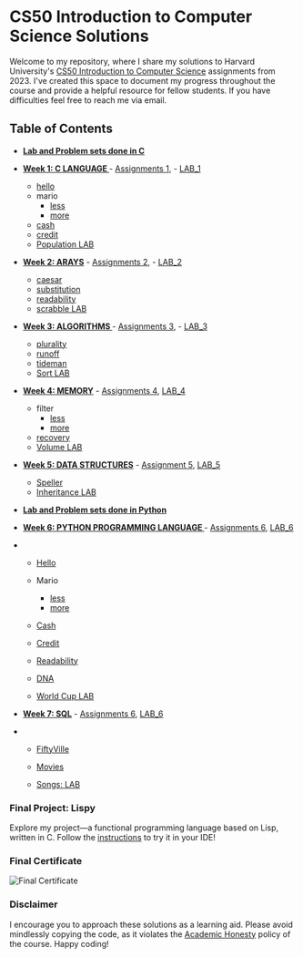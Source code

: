 # CS50 Introduction to Computer Science Solutions

Welcome to my repository, where I share my solutions to Harvard University's [CS50 Introduction to Computer Science](https://www.edx.org/course/cs50s-introduction-to-computer-science) assignments from 2023. I've created this space to document my progress throughout the course and provide a helpful resource for fellow students. If you have difficulties feel free to reach me via email.

## Table of Contents

- **[Lab and Problem sets done in C](/C)**

  
- **[Week 1: C LANGUAGE ](/C/Week1)** - [Assignments 1](https://cs50.harvard.edu/x/2023/psets/1/), - [LAB_1](https://cs50.harvard.edu/x/2023/labs/1/)
  
   * [hello](/C/Week1/Problem_Sets/hello)
   *  mario
        + [less](/C/Week1/Problem_Sets/mario/less)
        +  [more](/C/Week1/Problem_Sets/mario/more)
  * [cash](/C/Week1/Problem_Sets/cash)
  * [credit](/C/Week1/Problem_Sets/crredit)
  * [Population LAB](/C/Week1/Lab/Population)


- **[Week 2: ARAYS](/C/Week2)** - [Assignments 2](https://cs50.harvard.edu/x/2023/psets/2/), - [LAB_2](https://cs50.harvard.edu/x/2023/labs/2/)

  * [caesar](/C/Week2/Problem_Sets/caesar)
  * [substitution](/C/Week2/Problem_Sets/substitution)
  * [readability](/C/Week2/Problem_Sets/readability)
  * [scrabble LAB](/C/Week2/Lab/scrabble)

- **[Week 3: ALGORITHMS ](/C/Week3)** - [Assignments 3](https://cs50.harvard.edu/x/2023/psets/3/), - [LAB_3](https://cs50.harvard.edu/x/2023/labs/3/)
  
  * [plurality](/C/Week3/Problem_Sets/plurality)
  * [runoff](/C/Week3/Problem_Sets/runoff)
  * [tideman](/C/Week3/Problem_Sets/tideman)
  * [Sort LAB](C/Week3/Lab/Sort)

- **[Week 4: MEMORY](/C/Week4)** - [Assignments 4](https://cs50.harvard.edu/x/2023/psets/4/), [LAB_4](https://cs50.harvard.edu/x/2023/labs/4/)
  
  * filter
    + [less](/C/Week4/Problem_Sets/filter)
    + [more](/C/Week4/Problem_Sets/border-detection)
  * [recovery](/C/Week4/Problem_Sets/recovery)
  * [Volume LAB](C/Week4/Lab)

- **[Week 5: DATA STRUCTURES](/C/Week5)** - [Assignment 5](https://cs50.harvard.edu/x/2023/psets/5/), [LAB_5](https://cs50.harvard.edu/x/2023/labs/5/)
  
  * [Speller](/C/Week5/Problem_Sets/speller)
  * [Inheritance LAB](C/Week5/Lab/inheritance)
 


- **[Lab and Problem sets done in Python](/Python)**

- **[Week 6: PYTHON PROGRAMMING LANGUAGE ](/Python/Week6/)** - [Assignments 6](https://cs50.harvard.edu/x/2023/psets/6/), [LAB_6](https://cs50.harvard.edu/x/2023/labs/6/)
- 
  * [Hello](/Python/Week6/Problem_Sets/hello)
  * Mario
    + [less](/Python/Week6/Problem_Sets/mario/less)
    + [more](/Python/Week6/Problem_Sets/mario/more)
  * [Cash](/Python/Week6/Problem_Sets/cash)
  * [Credit](/Python/Week6/Problem_Sets/credit)
  * [Readability](/Python/Week6/Problem_Sets/readability)
  * [DNA](/Python/Week6/Problem_Sets/dna)
 
  * [World Cup LAB](/Python/Week6/Lab/World_Cup)
 
- **[Week 7: SQL](/Python/Week6/)** - [Assignments 6](https://cs50.harvard.edu/x/2023/psets/7/), [LAB_6](https://cs50.harvard.edu/x/2023/labs/7/)
- 
  * [FiftyVille](/SQL/Week7/Problem_Sets/fiftyville)
  * [Movies](/SQL/Week7/Problem_Sets/Movies)
 
  * [Songs: LAB](/SQL/Week7/Lab/Songs)



### Final Project: Lispy
Explore my project—a functional programming language based on Lisp, written in C. Follow the [instructions](https://github.com/Federico-abss/Lispy#using-cs50-ide-step-by-step) to try it in your IDE!

### Final Certificate
![Final Certificate](CS50%20certificate.png)

### Disclaimer
I encourage you to approach these solutions as a learning aid. Please avoid mindlessly copying the code, as it violates the [Academic Honesty](https://docs.cs50.net/2016/fall/syllabus/cs50.html#academic-honesty) policy of the course. Happy coding!
